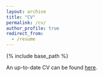 ```yaml
---
layout: archive
title: "CV"
permalink: /cv/
author_profile: true
redirect_from:
  - /resume
---
```


{% include base_path %}

An up-to-date CV can be found [here](https://www.dropbox.com/scl/fi/nbueyhxob2av4korsknb6/Joe-Phillips-CV.pdf?rlkey=cyx3fa88sv6h7c2th2oyci9dm&dl=0).
